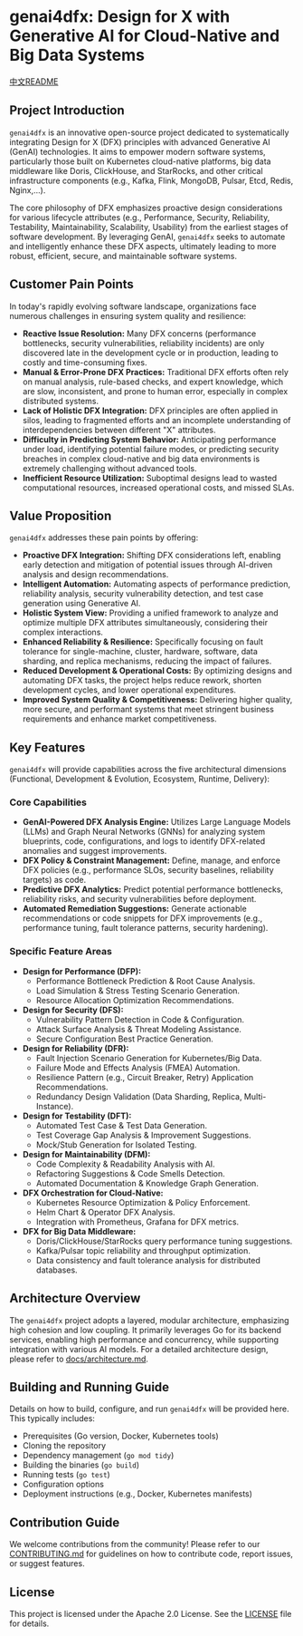 # genai4dfx: Design for X with Generative AI for Cloud-Native and Big Data Systems

[中文README](README-zh.md)

## Project Introduction

`genai4dfx` is an innovative open-source project dedicated to systematically integrating Design for X (DFX) principles with advanced Generative AI (GenAI) technologies. It aims to empower modern software systems, particularly those built on Kubernetes cloud-native platforms, big data middleware like Doris, ClickHouse, and StarRocks, and other critical infrastructure components (e.g., Kafka, Flink, MongoDB, Pulsar, Etcd, Redis, Nginx,...).

The core philosophy of DFX emphasizes proactive design considerations for various lifecycle attributes (e.g., Performance, Security, Reliability, Testability, Maintainability, Scalability, Usability) from the earliest stages of software development. By leveraging GenAI, `genai4dfx` seeks to automate and intelligently enhance these DFX aspects, ultimately leading to more robust, efficient, secure, and maintainable software systems.

## Customer Pain Points

In today's rapidly evolving software landscape, organizations face numerous challenges in ensuring system quality and resilience:
*   **Reactive Issue Resolution:** Many DFX concerns (performance bottlenecks, security vulnerabilities, reliability incidents) are only discovered late in the development cycle or in production, leading to costly and time-consuming fixes.
*   **Manual & Error-Prone DFX Practices:** Traditional DFX efforts often rely on manual analysis, rule-based checks, and expert knowledge, which are slow, inconsistent, and prone to human error, especially in complex distributed systems.
*   **Lack of Holistic DFX Integration:** DFX principles are often applied in silos, leading to fragmented efforts and an incomplete understanding of interdependencies between different "X" attributes.
*   **Difficulty in Predicting System Behavior:** Anticipating performance under load, identifying potential failure modes, or predicting security breaches in complex cloud-native and big data environments is extremely challenging without advanced tools.
*   **Inefficient Resource Utilization:** Suboptimal designs lead to wasted computational resources, increased operational costs, and missed SLAs.

## Value Proposition

`genai4dfx` addresses these pain points by offering:
*   **Proactive DFX Integration:** Shifting DFX considerations left, enabling early detection and mitigation of potential issues through AI-driven analysis and design recommendations.
*   **Intelligent Automation:** Automating aspects of performance prediction, reliability analysis, security vulnerability detection, and test case generation using Generative AI.
*   **Holistic System View:** Providing a unified framework to analyze and optimize multiple DFX attributes simultaneously, considering their complex interactions.
*   **Enhanced Reliability & Resilience:** Specifically focusing on fault tolerance for single-machine, cluster, hardware, software, data sharding, and replica mechanisms, reducing the impact of failures.
*   **Reduced Development & Operational Costs:** By optimizing designs and automating DFX tasks, the project helps reduce rework, shorten development cycles, and lower operational expenditures.
*   **Improved System Quality & Competitiveness:** Delivering higher quality, more secure, and performant systems that meet stringent business requirements and enhance market competitiveness.

## Key Features

`genai4dfx` will provide capabilities across the five architectural dimensions (Functional, Development & Evolution, Ecosystem, Runtime, Delivery):

### Core Capabilities
*   **GenAI-Powered DFX Analysis Engine:** Utilizes Large Language Models (LLMs) and Graph Neural Networks (GNNs) for analyzing system blueprints, code, configurations, and logs to identify DFX-related anomalies and suggest improvements.
*   **DFX Policy & Constraint Management:** Define, manage, and enforce DFX policies (e.g., performance SLOs, security baselines, reliability targets) as code.
*   **Predictive DFX Analytics:** Predict potential performance bottlenecks, reliability risks, and security vulnerabilities before deployment.
*   **Automated Remediation Suggestions:** Generate actionable recommendations or code snippets for DFX improvements (e.g., performance tuning, fault tolerance patterns, security hardening).

### Specific Feature Areas
*   **Design for Performance (DFP):**
    *   Performance Bottleneck Prediction & Root Cause Analysis.
    *   Load Simulation & Stress Testing Scenario Generation.
    *   Resource Allocation Optimization Recommendations.
*   **Design for Security (DFS):**
    *   Vulnerability Pattern Detection in Code & Configuration.
    *   Attack Surface Analysis & Threat Modeling Assistance.
    *   Secure Configuration Best Practice Generation.
*   **Design for Reliability (DFR):**
    *   Fault Injection Scenario Generation for Kubernetes/Big Data.
    *   Failure Mode and Effects Analysis (FMEA) Automation.
    *   Resilience Pattern (e.g., Circuit Breaker, Retry) Application Recommendations.
    *   Redundancy Design Validation (Data Sharding, Replica, Multi-Instance).
*   **Design for Testability (DFT):**
    *   Automated Test Case & Test Data Generation.
    *   Test Coverage Gap Analysis & Improvement Suggestions.
    *   Mock/Stub Generation for Isolated Testing.
*   **Design for Maintainability (DFM):**
    *   Code Complexity & Readability Analysis with AI.
    *   Refactoring Suggestions & Code Smells Detection.
    *   Automated Documentation & Knowledge Graph Generation.
*   **DFX Orchestration for Cloud-Native:**
    *   Kubernetes Resource Optimization & Policy Enforcement.
    *   Helm Chart & Operator DFX Analysis.
    *   Integration with Prometheus, Grafana for DFX metrics.
*   **DFX for Big Data Middleware:**
    *   Doris/ClickHouse/StarRocks query performance tuning suggestions.
    *   Kafka/Pulsar topic reliability and throughput optimization.
    *   Data consistency and fault tolerance analysis for distributed databases.

## Architecture Overview

The `genai4dfx` project adopts a layered, modular architecture, emphasizing high cohesion and low coupling. It primarily leverages Go for its backend services, enabling high performance and concurrency, while supporting integration with various AI models. For a detailed architecture design, please refer to [docs/architecture.md](docs/architecture.md).

## Building and Running Guide

Details on how to build, configure, and run `genai4dfx` will be provided here. This typically includes:
*   Prerequisites (Go version, Docker, Kubernetes tools)
*   Cloning the repository
*   Dependency management (`go mod tidy`)
*   Building the binaries (`go build`)
*   Running tests (`go test`)
*   Configuration options
*   Deployment instructions (e.g., Docker, Kubernetes manifests)

## Contribution Guide

We welcome contributions from the community! Please refer to our [CONTRIBUTING.md](CONTRIBUTING.md) for guidelines on how to contribute code, report issues, or suggest features.

## License

This project is licensed under the Apache 2.0 License. See the [LICENSE](LICENSE) file for details.